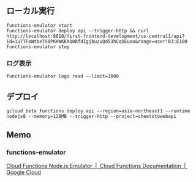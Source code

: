 ## ローカル実行
```
functions-emulator start
functions-emulator deploy api --trigger-http && curl http://localhost:8010/first-frontend-development/us-central1/api?id=1u7TFoWtbeTS0PKKWKKXQ0RfdIgjbuzuQd53hCqOEuao&range=user!B3:E100
functions-emulator stop
```

### ログ表示
```
functions-emulator logs read --limit=1000
```

## デプロイ
```
gcloud beta functions deploy api --region=asia-northeast1 --runtime nodejs8 --memory=128MB --trigger-http --project=sheetstowebapi
```


## Memo

### functions-emulator
[Cloud Functions Node.js Emulator  |  Cloud Functions Documentation  |  Google Cloud](https://cloud.google.com/functions/docs/emulator)
